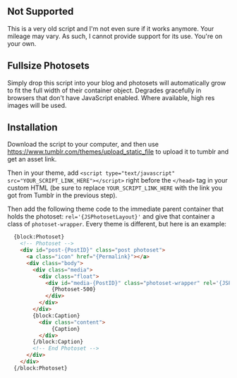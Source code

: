 Not Supported
-------------
This is a very old script and I'm not even sure if it works anymore. Your mileage may vary. As such, I cannot provide support for its use. You're on your own.


Fullsize Photosets
------------------
Simply drop this script into your blog and photosets will automatically grow to fit the full width of their container object. Degrades gracefully in browsers that don't have JavaScript enabled. Where available, high res images will be used.

Installation
------------

Download the script to your computer, and then use https://www.tumblr.com/themes/upload_static_file to upload it to tumblr and get an asset link.

Then in your theme, add `<script type="text/javascript" src="YOUR_SCRIPT_LINK_HERE"></script>` right before the `</head>` tag in your custom HTML (be sure to replace `YOUR_SCRIPT_LINK_HERE` with the link you got from Tumblr in the previous step).

Then add the following theme code to the immediate parent container that holds the photoset: `rel='{JSPhotosetLayout}'` and give that container a class of `photoset-wrapper`. Every theme is different, but here is an example:
```HTML
  {block:Photoset}
    <!-- Photoset -->
    <div id="post-{PostID}" class="post photoset">
      <a class="icon" href="{Permalink}"></a>
      <div class="body">
        <div class="media">
          <div class="float">                                                                                             
            <div id="media-{PostID}" class="photoset-wrapper" rel='{JSPhotosetLayout}'>
              {Photoset-500}
            </div>
          </div>
        </div>
        {block:Caption}
          <div class="content"> 	 	 	   
              {Caption}
          </div>
        {/block:Caption}
        <!-- End Photoset -->
      </div>
    </div>
  {/block:Photoset}
```
